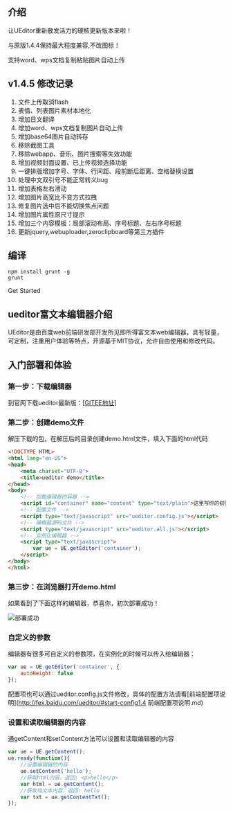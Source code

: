 ## 介绍
让UEditor重新散发活力的硬核更新版本来啦！

与原版1.4.4保持最大程度兼容,不改图标！

支持word、wps文档复制粘贴图片自动上传

## v1.4.5 修改记录

1. 文件上传取消flash
1. 表情、列表图片素材本地化
1. 增加日文翻译
1. 增加word、wps文档复制图片自动上传
1. 增加base64图片自动转存
1. 移除截图工具
1. 移除webapp、音乐、图片搜索等失效功能
1. 增加视频封面设置、已上传视频选择功能
1. 一键排版增加字号、字体、行间距、段前断后距离、空格替换设置
1. 处理中文双引号不能正常转义bug
1. 增加表格左右滑动
1. 增加图片高宽比不变方式拉拽
1. 修复图片选中后不能切换焦点问题
1. 增加图片属性原尺寸提示
1. 增加三个内容模板：局部滚动布局、序号标题、左右序号标题
1. 更新jquery,webuploader,zeroclipboard等第三方插件

## 编译 ##

```
npm install grunt -g
grunt
```

Get Started

## ueditor富文本编辑器介绍

UEditor是由百度web前端研发部开发所见即所得富文本web编辑器，具有轻量，可定制，注重用户体验等特点，开源基于MIT协议，允许自由使用和修改代码。

## 入门部署和体验 ##

### 第一步：下载编辑器 ###

到官网下载ueditor最新版：[[GITEE地址]](https://gitee.com/sanluan/ueditor/releases/download/v1.4.5/ueditor-1.4.5.zip "GITEE下载地址")

### 第二步：创建demo文件 ###
解压下载的包，在解压后的目录创建demo.html文件，填入下面的html代码

```html
<!DOCTYPE HTML>
<html lang="en-US">
<head>
	<meta charset="UTF-8">
	<title>ueditor demo</title>
</head>
<body>
	<!-- 加载编辑器的容器 -->
	<script id="container" name="content" type="text/plain">这里写你的初始化内容</script>
	<!-- 配置文件 -->
	<script type="text/javascript" src="ueditor.config.js"></script>
	<!-- 编辑器源码文件 -->
	<script type="text/javascript" src="ueditor.all.js"></script>
	<!-- 实例化编辑器 -->
	<script type="text/javascript">
	    var ue = UE.getEditor('container');
	</script>
</body>
</html>
```

### 第三步：在浏览器打开demo.html ###

如果看到了下面这样的编辑器，恭喜你，初次部署成功！

![部署成功](http://fex.baidu.com/ueditor/doc/images/demo.png)

### 自定义的参数

编辑器有很多可自定义的参数项，在实例化的时候可以传入给编辑器：
```javascript
var ue = UE.getEditor('container', {
    autoHeight: false
});
```

配置项也可以通过ueditor.config.js文件修改，具体的配置方法请看[前端配置项说明](http://fex.baidu.com/ueditor/#start-config1.4 前端配置项说明.md)

### 设置和读取编辑器的内容

通getContent和setContent方法可以设置和读取编辑器的内容
```javascript
var ue = UE.getContent();
ue.ready(function(){
    //设置编辑器的内容
    ue.setContent('hello');
    //获取html内容，返回: <p>hello</p>
    var html = ue.getContent();
    //获取纯文本内容，返回: hello
    var txt = ue.getContentTxt();
});
```
